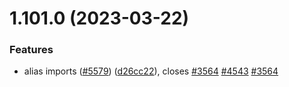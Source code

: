 # 1.101.0 (2023-03-22)


### Features

* alias imports ([#5579](https://github.com/EddieHubCommunity/LinkFree/issues/5579)) ([d26cc22](https://github.com/EddieHubCommunity/LinkFree/commit/d26cc222c2cc5e9f6c575d3be13d29a1b3a93c4e)), closes [#3564](https://github.com/EddieHubCommunity/LinkFree/issues/3564) [#4543](https://github.com/EddieHubCommunity/LinkFree/issues/4543) [#3564](https://github.com/EddieHubCommunity/LinkFree/issues/3564)



